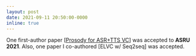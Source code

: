 ```yaml
---
layout: post
date: 2021-09-11 20:50:00-0000
inline: true
---
```


One first-author paper [[Prosody for ASR+TTS VC](https://arxiv.org/abs/2107.09477)] was accepted to **ASRU 2021**. Also, one paper I co-authored [ELVC w/ Seq2seq] was accepted.